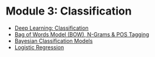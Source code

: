 # Module 3: Classification

- [Deep Learning: Classification](./Module%203%20Classification/Multinomial%20Logistic%20Regression.md)
- [Bag of Words Model (BOW), N-Grams & POS Tagging](./Module%203%20Classification/Bag%20of%20Words%20Model%20(BOW),%20N-Grams%20&%20POS%20Tagging.md)
- [Bayesian Classification Models](./Module%203%20Classification/Bayesian%20Classification%20Models.md)
- [Logistic Regression](./Module%203%20Classification/Logistic%20Regression/Logistic%20Regression.md)